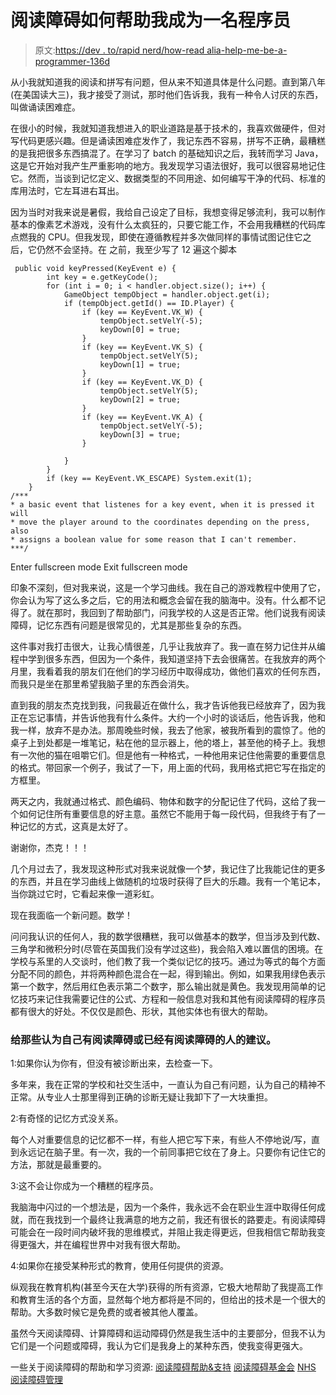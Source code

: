 # 阅读障碍如何帮助我成为一名程序员

> 原文:[https://dev . to/rapid nerd/how-read alia-help-me-be-a-programmer-136d](https://dev.to/rapidnerd/how-dyslexia-helped-me-become-a-programmer-136d)

从小我就知道我的阅读和拼写有问题，但从来不知道具体是什么问题。直到第八年(在美国读大三)，我才接受了测试，那时他们告诉我，我有一种令人讨厌的东西，叫做诵读困难症。

在很小的时候，我就知道我想进入的职业道路是基于技术的，我喜欢做硬件，但对写代码更感兴趣。但是诵读困难症发作了，我记东西不容易，拼写不正确，最糟糕的是我把很多东西搞混了。在学习了 batch 的基础知识之后，我转而学习 Java，这是它开始对我产生严重影响的地方。我发现学习语法很好，我可以很容易地记住它。然而，当谈到记忆定义、数据类型的不同用途、如何编写干净的代码、标准的库用法时，它左耳进右耳出。

因为当时对我来说是暑假，我给自己设定了目标，我想变得足够流利，我可以制作基本的像素艺术游戏，没有什么太疯狂的，只要它能工作，不会用我糟糕的代码库点燃我的 CPU。但我发现，即使在遵循教程并多次做同样的事情试图记住它之后，它仍然不会坚持。在
之前，我至少写了 12 遍这个脚本

```
 public void keyPressed(KeyEvent e) {
        int key = e.getKeyCode();
        for (int i = 0; i < handler.object.size(); i++) {
            GameObject tempObject = handler.object.get(i);
            if (tempObject.getId() == ID.Player) {
                if (key == KeyEvent.VK_W) {
                    tempObject.setVelY(-5);
                    keyDown[0] = true;
                }
                if (key == KeyEvent.VK_S) {
                    tempObject.setVelY(5);
                    keyDown[1] = true;
                }
                if (key == KeyEvent.VK_D) {
                    tempObject.setVelY(5);
                    keyDown[2] = true;
                }
                if (key == KeyEvent.VK_A) {
                    tempObject.setVelY(-5);
                    keyDown[3] = true;
                }

            }
        }
        if (key == KeyEvent.VK_ESCAPE) System.exit(1);
    }
/***
* a basic event that listenes for a key event, when it is pressed it will
* move the player around to the coordinates depending on the press, also 
* assigns a boolean value for some reason that I can't remember.
***/ 
```

Enter fullscreen mode Exit fullscreen mode

印象不深刻，但对我来说，这是一个学习曲线。我在自己的游戏教程中使用了它，你会认为写了这么多之后，它的用法和概念会留在我的脑海中。没有。什么都不记得了。就在那时，我回到了帮助部门，问我学校的人这是否正常。他们说我有阅读障碍，记忆东西有问题是很常见的，尤其是那些复杂的东西。

这件事对我打击很大，让我心情很差，几乎让我放弃了。我一直在努力记住并从编程中学到很多东西，但因为一个条件，我知道坚持下去会很痛苦。在我放弃的两个月里，我看着我的朋友们在他们的学习经历中取得成功，做他们喜欢的任何东西，而我只是坐在那里希望我脑子里的东西会消失。

直到我的朋友杰克找到我，问我最近在做什么，我才告诉他我已经放弃了，因为我正在忘记事情，并告诉他我有什么条件。大约一个小时的谈话后，他告诉我，他和我一样，放弃不是办法。那周晚些时候，我去了他家，被我所看到的震惊了。他的桌子上到处都是一堆笔记，粘在他的显示器上，他的塔上，甚至他的椅子上。我想有一次他的猫在咀嚼它们。但是他有一种格式，一种他用来记住他需要的重要信息的格式。带回家一个例子，我试了一下，用上面的代码，我用格式把它写在指定的方框里。

两天之内，我就通过格式、颜色编码、物体和数字的分配记住了代码，这给了我一个如何记住所有重要信息的好主意。虽然它不能用于每一段代码，但我终于有了一种记忆的方式，这真是太好了。

谢谢你，杰克！！！

几个月过去了，我发现这种形式对我来说就像一个梦，我记住了比我能记住的更多的东西，并且在学习曲线上做随机的垃圾时获得了巨大的乐趣。我有一个笔记本，当你跳过它时，它看起来像一道彩虹。

现在我面临一个新问题。数学！

问问我认识的任何人，我的数学很糟糕，我可以做基本的数学，但当涉及到代数、三角学和微积分时(尽管在英国我们没有学过这些)，我会陷入难以置信的困境。在学校与系里的人交谈时，他们教了我一个类似记忆的技巧。通过为等式的每个方面分配不同的颜色，并将两种颜色混合在一起，得到输出。例如，如果我用绿色表示第一个数字，然后用红色表示第二个数字，那么输出就是黄色。我发现用简单的记忆技巧来记住我需要记住的公式、方程和一般信息对我和其他有阅读障碍的程序员都有很大的好处。不仅仅是颜色、形状，其他实体也有很大的帮助。

### 给那些认为自己有阅读障碍或已经有阅读障碍的人的建议。

1:如果你认为你有，但没有被诊断出来，去检查一下。

多年来，我在正常的学校和社交生活中，一直认为自己有问题，认为自己的精神不正常。从专业人士那里得到正确的诊断无疑让我卸下了一大块重担。

2:有奇怪的记忆方式没关系。

每个人对重要信息的记忆都不一样，有些人把它写下来，有些人不停地说/写，直到永远记在脑子里。有一次，我的一个前同事把它纹在了身上。只要你有记住它的方法，那就是最重要的。

3:这不会让你成为一个糟糕的程序员。

我脑海中闪过的一个想法是，因为一个条件，我永远不会在职业生涯中取得任何成就，而在我找到一个最终让我满意的地方之前，我还有很长的路要走。有阅读障碍可能会在一段时间内破坏我的思维模式，并阻止我走得更远，但我相信它帮助我变得更强大，并在编程世界中对我有很大帮助。

4:如果你在接受某种形式的教育，使用任何提供的资源。

纵观我在教育机构(甚至今天在大学)获得的所有资源，它极大地帮助了我提高工作和教育生活的各个方面，显然每个地方都将是不同的，但给出的技术是一个很大的帮助。大多数时候它是免费的或者被其他人覆盖。

虽然今天阅读障碍、计算障碍和运动障碍仍然是我生活中的主要部分，但我不认为它们是一个问题或障碍，我认为它们是我身上的某种东西，使我变得更强大。

一些关于阅读障碍的帮助和学习资源:
[阅读障碍帮助&支持](http://www.dyslexiahelp.co.uk/)
[阅读障碍基金会](http://www.dyslexia-help.org/)
[NHS 阅读障碍管理](https://www.nhs.uk/conditions/dyslexia/living-with/)